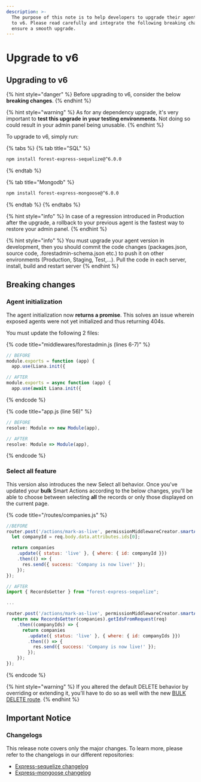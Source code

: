 ```yaml
---
description: >-
  The purpose of this note is to help developers to upgrade their agent from v5
  to v6. Please read carefully and integrate the following breaking changes to
  ensure a smooth upgrade.​
---
```


# Upgrade to v6

## Upgrading to v6

{% hint style="danger" %}
Before upgrading to v6, consider the below **breaking changes**.
{% endhint %}

{% hint style="warning" %}
As for any dependency upgrade, it's very important to **test this upgrade** **in your testing environments**. Not doing so could result in your admin panel being unusable.
{% endhint %}

To upgrade to v6, simply run:

{% tabs %}
{% tab title="SQL" %}
```bash
npm install forest-express-sequelize@^6.0.0
```
{% endtab %}

{% tab title="Mongodb" %}
```bash
npm install forest-express-mongoose@^6.0.0
```
{% endtab %}
{% endtabs %}

{% hint style="info" %}
In case of a regression introduced in Production after the upgrade, a rollback to your previous agent is the fastest way to restore your admin panel.
{% endhint %}

{% hint style="info" %}
You must upgrade your agent version in development, then you should commit the code changes (packages.json, source code, .forestadmin-schema.json etc.) to push it on other environments (Production, Staging, Test,...). Pull the code in each server, install, build and restart server
{% endhint %}

## Breaking changes

### Agent initialization

The agent initialization now **returns a promise**. This solves an issue wherein exposed agents were not yet initialized and thus returning 404s.

You must update the following 2 files:

{% code title="middlewares/forestadmin.js (lines 6-7)" %}
```javascript
// BEFORE
module.exports = function (app) {
  app.use(Liana.init({

// AFTER
module.exports = async function (app) {
  app.use(await Liana.init({
```
{% endcode %}

{% code title="app.js (line 56)" %}
```javascript
// BEFORE
resolve: Module => new Module(app),

// AFTER
resolve: Module => Module(app),
```
{% endcode %}

### Select all feature

This version also introduces the new Select all behavior. Once you've updated your **bulk** Smart Actions according to the below changes, you'll be able to choose between selecting **all** the records or only those displayed on the current page.

{% code title="/routes/companies.js" %}
```javascript
//BEFORE
router.post('/actions/mark-as-live', permissionMiddlewareCreator.smartAction(), (req, res) => {
  let companyId = req.body.data.attributes.ids[0];

  return companies
    .update({ status: 'live' }, { where: { id: companyId }})
    .then(() => {
      res.send({ success: 'Company is now live!' });
    });
});

// AFTER
import { RecordsGetter } from "forest-express-sequelize";

...

router.post('/actions/mark-as-live', permissionMiddlewareCreator.smartAction(), (req, res) => {
  return new RecordsGetter(companies).getIdsFromRequest(req)
    .then((companyIds) => {
      return companies
        .update({ status: 'live' }, { where: { id: companyIds }})
        .then(() => {
          res.send({ success: 'Company is now live!' });
        });
    });
});
```
{% endcode %}

{% hint style="warning" %}
If you altered the default DELETE behavior by overriding or extending it, you'll have to do so as well with the new [BULK DELETE route](../../../reference-guide/routes/default-routes.md#delete-a-list-of-records).
{% endhint %}

## Important Notice

### Changelogs

This release note covers only the major changes. To learn more, please refer to the changelogs in our different repositories:

* [Express-sequelize changelog](https://github.com/ForestAdmin/forest-express-sequelize/blob/master/CHANGELOG.md#release-600---2020-03-17)
* [Express-mongoose changelog](https://github.com/ForestAdmin/forest-express-mongoose/blob/master/CHANGELOG.md#release-600---2020-03-17)

